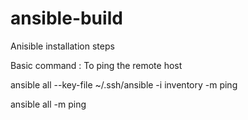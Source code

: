 # ansible-build

Anisible installation steps

Basic command : To ping the remote host

ansible all --key-file ~/.ssh/ansible -i inventory -m ping

ansible all -m ping
